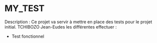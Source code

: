 # MY_TEST
Description : Ce projet va servir à mettre en place des tests pour le projet initial.
TCHIBOZO Jean-Eudes
les différentes effectuer :
- Test fonctionnel

